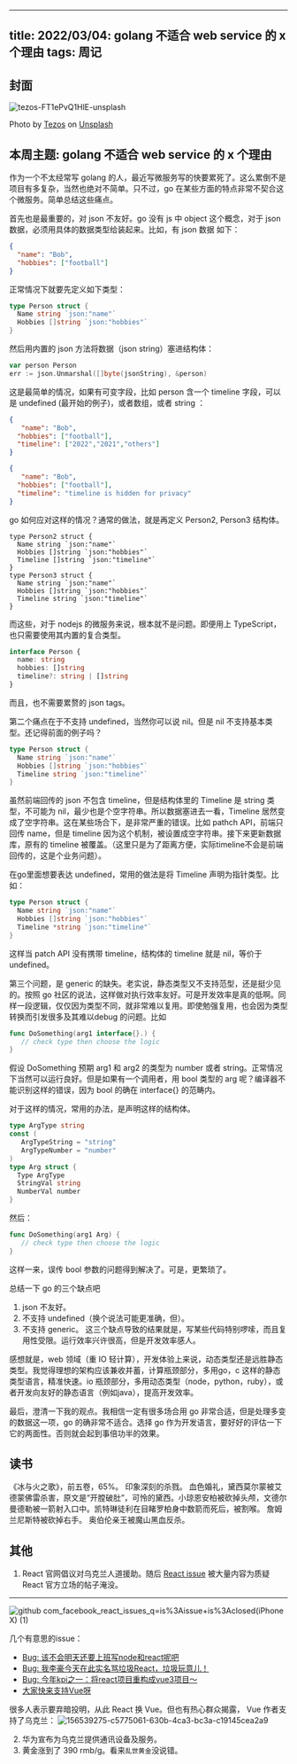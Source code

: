 
---
title: 2022/03/04: golang 不适合 web service 的 x 个理由
tags: 周记
---
## 封面
![tezos-FT1ePvQ1HlE-unsplash](https://user-images.githubusercontent.com/12655367/156737640-907c4d27-bdfd-4fc0-852f-d1a33a4d3a6c.jpg)


Photo by <a href="https://unsplash.com/@tezos?utm_source=unsplash&utm_medium=referral&utm_content=creditCopyText">[Tezos](https://unsplash.com/@tezos?utm_source=unsplash&utm_medium=referral&utm_content=creditCopyText)</a> on <a href="https://unsplash.com/?utm_source=unsplash&utm_medium=referral&utm_content=creditCopyText">[Unsplash](https://unsplash.com/?utm_source=unsplash&utm_medium=referral&utm_content=creditCopyText)</a>

## 本周主题: golang 不适合 web service 的 x 个理由
作为一个不太经常写 golang 的人，最近写微服务写的快要累死了。这么累倒不是项目有多复杂，当然也绝对不简单。只不过，go 在某些方面的特点非常不契合这个微服务。简单总结这些痛点。

首先也是最重要的，对 json 不友好。go 没有 js 中 object 这个概念，对于 json 数据，必须用具体的数据类型给装起来。比如，有 json 数据 如下：
```json
{
  "name": "Bob",
  "hobbies": ["football"]
}
```
正常情况下就要先定义如下类型：
```go
type Person struct {
  Name string `json:"name"`
  Hobbies []string `json:"hobbies"`
}
```
然后用内置的 json 方法将数据（json string）塞进结构体：
```go
var person Person
err := json.Unmarshal([]byte(jsonString), &person)
```

这是最简单的情况，如果有可变字段，比如 person 含一个 timeline 字段，可以是 undefined (最开始的例子)，或者数组，或者 string ：
```json
{
   "name": "Bob",
  "hobbies": ["football"],
  "timeline": ["2022","2021","others"]
}
```
```json
{
   "name": "Bob",
  "hobbies": ["football"],
  "timeline": "timeline is hidden for privacy"
}
```
go 如何应对这样的情况？通常的做法，就是再定义 Person2, Person3 结构体。
```
type Person2 struct {
  Name string `json:"name"`
  Hobbies []string `json:"hobbies"`
  Timeline []string `json:"timeline"`
}
type Person3 struct {
  Name string `json:"name"`
  Hobbies []string `json:"hobbies"`
  Timeline string `json:"timeline"`
}
```
而这些，对于 nodejs 的微服务来说，根本就不是问题。即便用上 TypeScript，也只需要使用其内置的复合类型。

``` typescript
interface Person {
  name: string
  hobbies: []string
  timeline?: string | []string
}
```
而且，也不需要累赘的 json tags。

第二个痛点在于不支持 undefined，当然你可以说 nil。但是 nil 不支持基本类型。还记得前面的例子吗？

```go
type Person struct {
  Name string `json:"name"`
  Hobbies []string `json:"hobbies"`
  Timeline string `json:"timeline"`
}
```
虽然前端回传的 json 不包含 timeline，但是结构体里的 Timeline 是 string 类型，不可能为 nil，最少也是个空字符串。所以数据塞进去一看，Timeline 居然变成了空字符串。这在某些场合下，是非常严重的错误。比如 pathch API，前端只回传 name，但是 timeline 因为这个机制，被设置成空字符串。接下来更新数据库，原有的 timeline 被覆盖。（这里只是为了距离方便，实际timeline不会是前端回传的，这是个业务问题）。

在go里面想要表达 undefined，常用的做法是将 Timeline 声明为指针类型。比如：
```go
type Person struct {
  Name string `json:"name"`
  Hobbies []string `json:"hobbies"`
  Timeline *string `json:"timeline"`
}
```
这样当 patch  API 没有携带 timeline，结构体的 timeline 就是 nil，等价于 undefined。

第三个问题，是 generic 的缺失。老实说，静态类型又不支持范型，还是挺少见的。按照 go 社区的说法，这样做对执行效率友好。可是开发效率是真的低啊。同样一段逻辑，仅仅因为类型不同，就非常难以复用。即使勉强复用，也会因为类型转换而引发很多及其难以debug 的问题。比如
```go
func DoSomething(arg1 interface{}.) {
   // check type then choose the logic
}
```

假设 DoSomething 预期 arg1 和 arg2 的类型为 number 或者 string。正常情况下当然可以运行良好。但是如果有一个调用者，用 bool 类型的 arg 呢？编译器不能识别这样的错误，因为 bool 的确在 interface{} 的范畴内。

对于这样的情况，常用的办法，是声明这样的结构体。
```go
type ArgType string
const (
   ArgTypeString = "string"
   ArgTypeNumber = "number"
)
type Arg struct {
  Type ArgType
  StringVal string
  NumberVal number
}
```
然后：
```go
func DoSomething(arg1 Arg) {
   // check type then choose the logic
}
```
这样一来，误传 bool 参数的问题得到解决了。可是，更繁琐了。

总结一下 go 的三个缺点吧
1. json 不友好。
2. 不支持 undefined（换个说法可能更准确，但）。
3. 不支持 generic。
这三个缺点导致的结果就是，写某些代码特别啰嗦，而且复用性受限。运行效率兴许很高，但是开发效率感人。

感想就是，web 领域（重 IO 轻计算），开发体验上来说，动态类型还是远胜静态类型。我觉得理想的架构应该兼收并蓄，计算瓶颈部分，多用go，c 这样的静态类型语言，精准快速。io 瓶颈部分，多用动态类型（node，python，ruby），或者开发向友好的静态语言（例如java），提高开发效率。

最后，澄清一下我的观点。我相信一定有很多场合用 go 非常合适，但是处理多变的数据这一项，go 的确非常不适合。选择 go 作为开发语言，要好好的评估一下它的两面性。否则就会起到事倍功半的效果。

## 读书
《冰与火之歌》，前五卷，65%。
印象深刻的杀戮。
血色婚礼，黛西莫尔蒙被艾德蒙佛雷杀害，原文是“开膛破肚”，可怜的黛西。小琼恩安柏被砍掉头颅，文德尔曼德勒被一箭射入口中。凯特琳徒利在目睹罗柏身中数箭而死后，被割喉。
詹姆兰尼斯特被砍掉右手。
奥伯伦亲王被魔山黑血反杀。
## 其他
1. React 官网倡议对乌克兰人道援助。随后 [React issue](https://github.com/facebook/react/issues?q=is%3Aissue+is%3Aclosed) 被大量内容为质疑 React 官方立场的帖子淹没。

---

![github com_facebook_react_issues_q=is%3Aissue+is%3Aclosed(iPhone X) (1)](https://user-images.githubusercontent.com/12655367/156730121-a29b81cf-7deb-4429-92d1-55685baf3fb1.png)

几个有意思的issue：
* [Bug: 该不会明天还要上班写node和react呢吧](https://github.com/facebook/react/issues/23987)
* [Bug: 我李豪今天在此实名骂垃圾React，垃圾玩意儿！](https://github.com/facebook/react/issues/23613)
* [Bug: 今年kpi之一：将react项目重构成vue3项目～](https://github.com/facebook/react/issues/23601)
* [大家快来支持Vue呀](https://github.com/facebook/react/issues/23506)

很多人表示要弃暗投明，从此 React 换 Vue。但也有热心群众揭露， Vue 作者支持了乌克兰：
![156539275-c5775061-630b-4ca3-bc3a-c19145cea2a9](https://user-images.githubusercontent.com/12655367/156731428-d21dc11b-9973-487b-9a6b-4f61e3c696f3.png)

2. 华为宣布为乌克兰提供通讯设备及服务。
3. 黄金涨到了 390 rmb/g。看来`乱世黄金`没说错。

